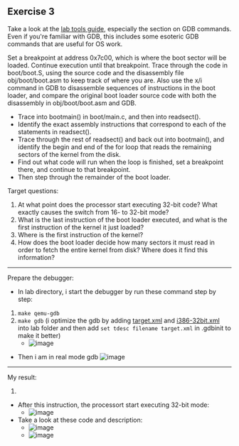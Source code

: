 **Exercise 3**
---
Take a look at the [lab tools guide](https://pdos.csail.mit.edu/6.828/2018/labguide.html), especially the section on GDB commands. Even if you're familiar with GDB, this includes some esoteric GDB commands that are useful for OS work.

Set a breakpoint at address 0x7c00, which is where the boot sector will be loaded. Continue execution until that breakpoint. Trace through the code in boot/boot.S, using the source code and the disassembly file obj/boot/boot.asm to keep track of where you are. Also use the x/i command in GDB to disassemble sequences of instructions in the boot loader, and compare the original boot loader source code with both the disassembly in obj/boot/boot.asm and GDB.

- Trace into bootmain() in boot/main.c, and then into readsect(). 
- Identify the exact assembly instructions that correspond to each of the statements in readsect(). 
- Trace through the rest of readsect() and back out into bootmain(), and identify the begin and end of the for loop that reads the remaining sectors of the kernel from the disk. 
- Find out what code will run when the loop is finished, set a breakpoint there, and continue to that breakpoint. 
- Then step through the remainder of the boot loader.

Target questions:
1. At what point does the processor start executing 32-bit code? What exactly causes the switch from 16- to 32-bit mode?
2. What is the last instruction of the boot loader executed, and what is the first instruction of the kernel it just loaded?
3. Where is the first instruction of the kernel?
4. How does the boot loader decide how many sectors it must read in order to fetch the entire kernel from disk? Where does it find this information?

---
Prepare the debugger:
- In lab directory, i start the debugger by run these command step by step:
1. `make qemu-gdb`
2. `make gdb` (i optimize the gdb by adding [target.xml](https://github.com/vilesport/Kernel-mode/blob/main/target.xml) and [i386-32bit.xml](https://github.com/vilesport/Kernel-mode/blob/main/i386-32bit.xml) into lab folder and then add `set tdesc filename target.xml` in .gdbinit to make it better)
     - ![image](https://github.com/vilesport/General-Xv6/assets/89498002/849b25c4-f083-46f4-af7d-d324d0b69688)

- Then i am in real mode gdb
  ![image](https://github.com/vilesport/General-Xv6/assets/89498002/3b7de91f-539a-4cc7-bd22-16f16074187d)
---
My result:

1.
- After this instruction, the processort start executing 32-bit mode:
     - ![image](https://github.com/vilesport/General-Xv6/assets/89498002/be9a9dfd-d906-4823-b165-f72ec44df2e5)
- Take a look at these code and description:
  - ![image](https://github.com/vilesport/General-Xv6/assets/89498002/0abd6bf4-11bb-47e7-a4ba-5e1aaa1fe393)
  - ![image](https://github.com/vilesport/General-Xv6/assets/89498002/2d3dacb7-110e-4bd0-b990-ff72c387171f)



